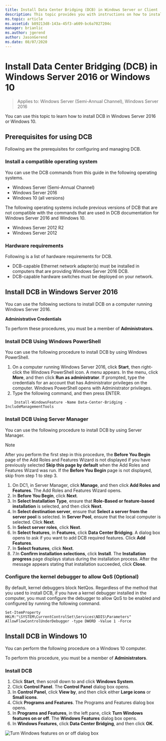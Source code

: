 ```yaml
---
title: Install Data Center Bridging (DCB) in Windows Server or Client
description: This topic provides you with instructions on how to install Data Center Bridging in Windows Server or Windows Client.
ms.topic: article
ms.assetid: b89213d8-143a-45f3-a609-bc6a7027204c
manager: brianlic
ms.author: jgerend
author: JasonGerend
ms.date: 08/07/2020
---
```


# Install Data Center Bridging \(DCB\) in Windows Server 2016 or Windows 10

>Applies to: Windows Server (Semi-Annual Channel), Windows Server 2016

You can use this topic to learn how to install DCB in Windows Server 2016 or Windows 10.

## Prerequisites for using DCB

Following are the prerequisites for configuring and managing DCB.

### Install a compatible operating system

You can use the DCB commands from this guide in the following operating systems.

- Windows Server (Semi-Annual Channel)
- Windows Server 2016
- Windows 10 \(all versions\)

The following operating systems include previous versions of DCB that are not compatible with the commands that are used in DCB documentation for Windows Server 2016 and Windows 10.

- Windows Server 2012 R2
- Windows Server 2012

###  Hardware requirements

Following is a list of hardware requirements for DCB.

- DCB\-capable Ethernet network adapter\(s\) must be installed in computers that are providing Windows Server 2016 DCB.
- DCB\-capable hardware switches must be deployed on your network.


## Install DCB in Windows Server 2016

You can use the following sections to install DCB on a computer running Windows Server 2016.

**Administrative Credentials**

To perform these procedures, you must be a member of **Administrators**.

### Install DCB Using Windows PowerShell

You can use the following procedure to install DCB by using Windows PowerShell.

1. On a computer running Windows Server 2016, click **Start**, then right-click the Windows PowerShell icon. A menu appears. In the menu, click **More**, and then click **Run as administrator**. If prompted, type the credentials for an account that has Administrator privileges on the computer. Windows PowerShell opens with Administrator privileges.
2. Type the following command, and then press ENTER.

````
	Install-WindowsFeature -Name Data-Center-Bridging -IncludeManagementTools
````

### Install DCB Using Server Manager

You can use the following procedure to install DCB by using Server Manager.

>[!NOTE]
>After you perform the first step in this procedure, the **Before You Begin** page of the Add Roles and Features Wizard is not displayed if you have previously selected **Skip this page by default** when the Add Roles and Features Wizard was run. If the **Before You Begin** page is not displayed, skip from step 1 to step 3.

1. On DC1, in Server Manager, click **Manage**, and then click **Add Roles and Features**. The Add Roles and Features Wizard opens.
2. In **Before You Begin**, click **Next**.
3. In **Select Installation Type**, ensure that **Role-Based or feature-based installation** is selected, and then click **Next**.
4. In **Select destination server**, ensure that **Select a server from the server pool** is selected. In **Server Pool**, ensure that the local computer is selected. Click **Next**.
5. In **Select server roles**, click **Next**.
6. In **Select features**, in **Features**, click **Data Center Bridging**. A dialog box opens to ask if you want to add DCB required features. Click **Add Features**.
7. In **Select features**, click **Next**.
8. 7.In **Confirm installation selections**, click **Install**. The **Installation progress** page displays status during the installation process. After the message appears stating that installation succeeded, click **Close**.

### Configure the kernel debugger to allow QoS \(Optional\)

 By default, kernel debuggers block NetQos. Regardless of the method that you used to install DCB, if you have a kernel debugger installed in the computer, you must configure the debugger to allow QoS to be enabled and configured by running the following command.

````
Set-ItemProperty HKLM:"\SYSTEM\CurrentControlSet\Services\NDIS\Parameters" AllowFlowControlUnderDebugger -type DWORD -Value 1 -Force
````

## Install DCB in Windows 10

You can perform the following procedure on a Windows 10 computer.

To perform this procedure, you must be a member of **Administrators**.

### Install DCB

1. Click **Start**, then scroll down to and click **Windows System**.
2. Click **Control Panel**. The **Control Panel** dialog box opens.
3. In **Control Panel**, click **View by**, and then click either **Large icons** or **Small icons**.
4. Click **Programs and Features**. The Programs and Features dialog box opens.
5. In **Programs and Features**, in the left pane, click **Turn Windows features on or off**. The **Windows Features** dialog box opens.
6. In **Windows Features**, click **Data Center Bridging**, and then click **OK**.

![Turn Windows features on or off dialog box](../../media/Dcb-Scripting/Dcb-Scripting.jpg)


